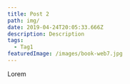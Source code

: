 ```yaml
---
title: Post 2
path: img/
date: 2019-04-24T20:05:33.666Z
description: Description
tags:
  - Tag1
featuredImage: /images/book-web7.jpg
---
```

Lorem
